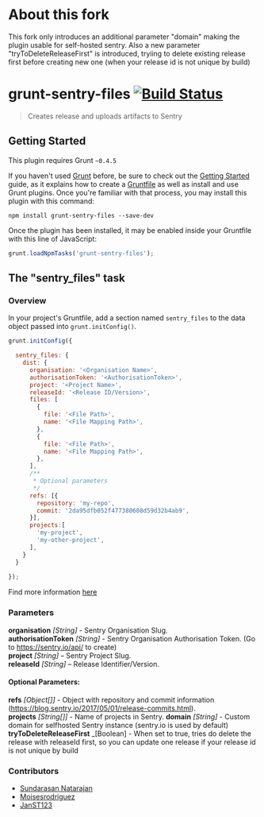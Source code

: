 # About this fork
This fork only introduces an additional parameter "domain" making the plugin usable for self-hosted sentry.
Also a new parameter "tryToDeleteReleaseFirst" is introduced, tryiing to delete existing release first before creating new one (when your release id is not unique by build)

# grunt-sentry-files [![Build Status](https://travis-ci.org/Sujsun/grunt-sentry-files.svg?branch=master)](https://travis-ci.org/Sujsun/grunt-sentry-files)

> Creates release and uploads artifacts to Sentry

## Getting Started
This plugin requires Grunt `~0.4.5`

If you haven't used [Grunt](http://gruntjs.com/) before, be sure to check out the [Getting Started](http://gruntjs.com/getting-started) guide, as it explains how to create a [Gruntfile](http://gruntjs.com/sample-gruntfile) as well as install and use Grunt plugins. Once you're familiar with that process, you may install this plugin with this command:

```shell
npm install grunt-sentry-files --save-dev
```

Once the plugin has been installed, it may be enabled inside your Gruntfile with this line of JavaScript:

```js
grunt.loadNpmTasks('grunt-sentry-files');
```

## The "sentry_files" task

### Overview
In your project's Gruntfile, add a section named `sentry_files` to the data object passed into `grunt.initConfig()`.

```js
grunt.initConfig({

  sentry_files: {
    dist: {
      organisation: '<Organisation Name>',
      authorisationToken: '<AuthorisationToken>',
      project: '<Project Name>',
      releaseId: '<Release ID/Version>',
      files: [
        {
          file: '<File Path>',
          name: '<File Mapping Path>',
        },
        {
          file: '<File Path>',
          name: '<File Mapping Path>',
        },
      ],
      /**
       * Optional parameters
       */
      refs: [{
        repository: 'my-repo',
        commit: '2da95dfb052f477380608d59d32b4ab9',
      }],
      projects:[
        'my-project',
        'my-other-project',
      ],
    }
  }
  
});
```

Find more information [here](https://docs.sentry.io/api/releases/post-release-files/)

### Parameters

**organisation** _[String]_ - Sentry Organisation Slug.  
**authorisationToken** _[String]_ - Sentry Organisation Authorisation Token. (Go to https://sentry.io/api/ to create)  
**project** _[String]_ – Sentry Project Slug.  
**releaseId** _[String]_ – Release Identifier/Version.  
#### Optional Parameters:
**refs** _[Object[]]_ - Object with repository and commit information (https://blog.sentry.io/2017/05/01/release-commits.html).  
**projects** _[String[]]_ - Name of projects in Sentry.
**domain** _[String]_ - Custom domain for selfhosted Sentry instance (sentry.io is used by default)
**tryToDeleteReleaseFirst** _[Boolean] - When set to true, tries do delete the release with releaseId first, so you can update one release if your release id is not unique by build

### Contributors
- [Sundarasan Natarajan](https://github.com/sundarasan)
- [Moisesrodriguez](https://github.com/moisesrodriguez)
- [JanST123](https://github.com/JanST123)
